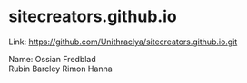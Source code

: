 # sitecreators.github.io

Link: https://github.com/Unithraclya/sitecreators.github.io.git

Name:
Ossian Fredblad
<br/>
Rubin Barcley
Rimon Hanna
